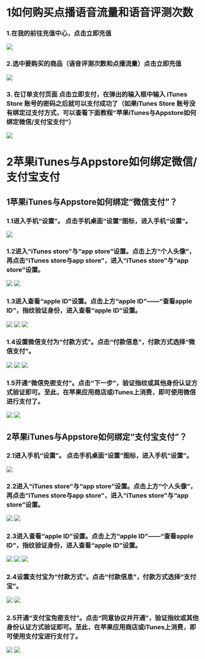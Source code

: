# 1如何购买点播语音流量和语音评测次数
### 1.在我的前往充值中心，点击立即充值
![](https://github.com/ZTKevin/TempData/blob/master/image/q1.jpg)
### 2.选中要购买的商品（语音评测次数和点播流量）点击立即充值
![](https://github.com/ZTKevin/TempData/blob/master/image/q2.jpg)
### 3. 在订单支付页面 点击立即支付，在弹出的输入框中输入 iTunes Store 账号的密码之后就可以支付成功了（如果iTunes Store 账号没有绑定过支付方式，可以查看下面教程“苹果iTunes与Appstore如何绑定微信/支付宝支付”）
![](https://github.com/ZTKevin/TempData/blob/master/image/q3.jpg)
# 2苹果iTunes与Appstore如何绑定微信/支付宝支付
## 1苹果iTunes与Appstore如何绑定“微信支付”？
### 1.1进入手机“设置”。 点击手机桌面“设置”图标，进入手机“设置”。
 ![](https://imgsa.baidu.com/exp/w=500/sign=574635d7022442a7ae0efda5e143ad95/377adab44aed2e7342c389788a01a18b87d6fab8.jpg)
### 1.2进入“iTunes store”与“app store”设置。点击上方“个人头像”，再点击“iTunes store与app store”，进入“iTunes store”与“app store”设置。
![](https://imgsa.baidu.com/exp/w=500/sign=09676802dd160924dc25a21be406359b/b8014a90f603738d16ed0376be1bb051f819ec3b.jpg)
![](https://imgsa.baidu.com/exp/w=480/sign=6624f18b7b094b36db921ae593cd7c00/5d6034a85edf8db19c9a73300423dd54564e7429.jpg)
### 1.3进入查看“apple ID”设置。点击上方“apple ID”——“查看apple ID”，指纹验证身份，进入查看“apple ID”设置。
![](https://imgsa.baidu.com/exp/w=500/sign=b85c936541086e066aa83f4b32097b5a/f31fbe096b63f6246ba536578a44ebf81b4ca3ed.jpg)
![](https://imgsa.baidu.com/exp/w=500/sign=d9eaad6e3d4e251fe2f7e4f89787c9c2/5366d0160924ab180ff5ee6338fae6cd7a890b86.jpg)
![](https://imgsa.baidu.com/exp/w=500/sign=6b24c8b75a2c11dfded1bf2353266255/500fd9f9d72a60592cd0ee4e2534349b023bbaa5.jpg)
### 1.4设置微信支付为“付款方式”。点击“付款信息”，付款方式选择“微信支付”。
![](https://imgsa.baidu.com/exp/w=500/sign=40cc57e58d0a19d8cb03840503fb82c9/a5c27d1ed21b0ef497a6960ad0c451da81cb3e13.jpg)
![](https://imgsa.baidu.com/exp/w=500/sign=9e73c089a664034f0fcdc2069fc27980/1e30e924b899a9019980556210950a7b0208f529.jpg)
![](https://imgsa.baidu.com/exp/w=500/sign=588332939d529822053339c3e7cb7b3b/faf2b2119313b07ed4205e5c01d7912396dd8cc0.jpg)
### 1.5开通“微信免密支付”。点击“下一步”，验证指纹或其他身份认证方式验证即可。至此，在苹果应用商店或iTunes上消费，即可使用微信进行支付了。
![](https://imgsa.baidu.com/exp/w=500/sign=21b87052a1af2eddd4f149e9bd110102/35a85edf8db1cb131ee53247d054564e93584bd1.jpg)
![](https://imgsa.baidu.com/exp/w=500/sign=3d12c67b4c34970a4773102fa5cbd1c0/38dbb6fd5266d0169ce5907c9a2bd40734fa35e1.jpg)

## 2苹果iTunes与Appstore如何绑定“支付宝支付”？

### 2.1进入手机“设置”。 点击手机桌面“设置”图标，进入手机“设置”。
 ![](https://imgsa.baidu.com/exp/w=500/sign=574635d7022442a7ae0efda5e143ad95/377adab44aed2e7342c389788a01a18b87d6fab8.jpg)
### 2.2进入“iTunes store”与“app store”设置。点击上方“个人头像”，再点击“iTunes store与app store”，进入“iTunes store”与“app store”设置。
![](https://imgsa.baidu.com/exp/w=500/sign=09676802dd160924dc25a21be406359b/b8014a90f603738d16ed0376be1bb051f819ec3b.jpg)
![](https://imgsa.baidu.com/exp/w=480/sign=6624f18b7b094b36db921ae593cd7c00/5d6034a85edf8db19c9a73300423dd54564e7429.jpg)
### 2.3进入查看“apple ID”设置。点击上方“apple ID”——“查看apple ID”，指纹验证身份，进入查看“apple ID”设置。
![](https://imgsa.baidu.com/exp/w=500/sign=b85c936541086e066aa83f4b32097b5a/f31fbe096b63f6246ba536578a44ebf81b4ca3ed.jpg)
![](https://imgsa.baidu.com/exp/w=500/sign=d9eaad6e3d4e251fe2f7e4f89787c9c2/5366d0160924ab180ff5ee6338fae6cd7a890b86.jpg)
![](https://imgsa.baidu.com/exp/w=500/sign=6b24c8b75a2c11dfded1bf2353266255/500fd9f9d72a60592cd0ee4e2534349b023bbaa5.jpg)
### 2.4设置支付宝为“付款方式”。点击“付款信息”，付款方式选择“支付宝”。
![](https://imgsa.baidu.com/exp/w=500/sign=40ae8f45b1315c6043956befbdb0cbe6/3ac79f3df8dcd1001af1db717f8b4710b9122f74.jpg)
![](https://imgsa.baidu.com/exp/w=500/sign=0d926de993510fb378197797e932c893/f9198618367adab4a1b2381386d4b31c8701e404.jpg)
### 2.5开通“支付宝免密支付”。点击“同意协议并开通”，验证指纹或其他身份认证方式验证即可。至此，在苹果应用商店或iTunes上消费，即可使用支付宝进行支付了。
![](https://imgsa.baidu.com/exp/w=500/sign=3f36ef92bf119313c743ffb055390c10/91ef76c6a7efce1bf163e99aa251f3deb48f6511.jpg)
![](https://imgsa.baidu.com/exp/w=500/sign=fc66a41ec78065387beaa413a7dca115/cf1b9d16fdfaaf519caba0ef815494eef01f7a11.jpg)
